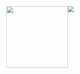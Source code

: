<div style="display:flex;">
  <img height=165px src="https://github-readme-stats.vercel.app/api/?username=goossens&show_icons=true&title_color=fff&icon_color=79ff97&text_color=9f9f9f&bg_color=151515&hide=contribs,prs">
  <img src="https://github-readme-stats.vercel.app/api/top-langs/?username=goossens&layout=compact">
</div>
